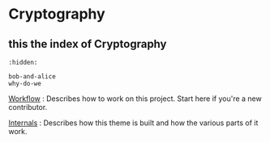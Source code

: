 # Cryptography

## this the index of Cryptography

```{toctree}
:hidden:

bob-and-alice
why-do-we
```
[Workflow](./bob-and-alice)
: Describes how to work on this project. Start here if you're a new contributor.

[Internals](./why-do-we)
: Describes how this theme is built and how the various parts of it work.